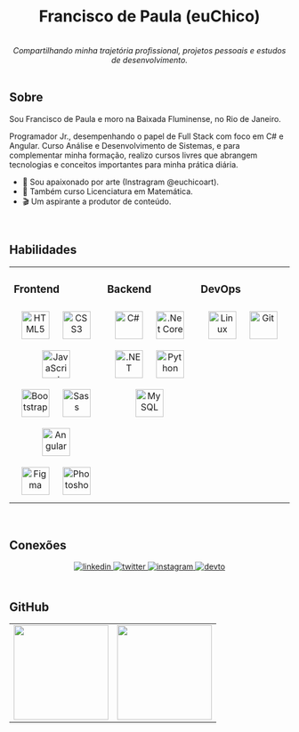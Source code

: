   <div align="center">
  <h1> Francisco de Paula (euChico) </h1>
  <br/>
  <i>Compartilhando minha trajetória profissional, projetos pessoais e estudos de desenvolvimento.</i>
</div>

<br/>

## Sobre
Sou Francisco de Paula e moro na Baixada Fluminense, no Rio de Janeiro.

Programador Jr., desempenhando o papel de Full Stack com foco em C# e Angular. Curso Análise e Desenvolvimento de Sistemas, e para complementar minha formação, realizo cursos livres que abrangem tecnologias e conceitos importantes para minha prática diária.   

- 🎨 Sou apaixonado por arte (Instragram @euchicoart).
- 📐 Também curso Licenciatura em Matemática.
- 🎬 Um aspirante a produtor de conteúdo.

<br/>

## Habilidades

<div align="center">
<table>
<tr>
<td valign="top" width="33%">

### Frontend
<div align="center">
<a href="https://en.wikipedia.org/wiki/HTML5" target="_blank"><img style="margin: 10px" src="https://profilinator.rishav.dev/skills-assets/html5-original-wordmark.svg" alt="HTML5" height="50" /></a>
<a href="https://www.w3schools.com/css/" target="_blank"><img style="margin: 10px" src="https://profilinator.rishav.dev/skills-assets/css3-original-wordmark.svg" alt="CSS3" height="50" /></a>
<a href="https://www.javascript.com/" target="_blank"><img style="margin: 10px" src="https://profilinator.rishav.dev/skills-assets/javascript-original.svg" alt="JavaScript" height="50" /></a>
<br/>
<a href="https://getbootstrap.com/docs/3.4/javascript/" target="_blank"><img style="margin: 10px" src="https://profilinator.rishav.dev/skills-assets/bootstrap-plain.svg" alt="Bootstrap" height="50" /></a>
<a href="https://sass-lang.com/" target="_blank"><img style="margin: 10px" src="https://profilinator.rishav.dev/skills-assets/sass-original.svg" alt="Sass" height="50" /></a>
<a href="https://angular.io/" target="_blank"><img style="margin: 10px" src="https://profilinator.rishav.dev/skills-assets/angularjs-original.svg" alt="Angular" height="50" /></a>
<br/>
<a href="https://www.figma.com/" target="_blank"><img style="margin: 10px" src="https://profilinator.rishav.dev/skills-assets/figma-icon.svg" alt="Figma" height="50" /></a>  
<a href="https://www.adobe.com/in/products/photoshop.html" target="_blank"><img style="margin: 10px" src="https://profilinator.rishav.dev/skills-assets/photoshop-plain.svg" alt="Photoshop" height="50" /></a>  
</div>

</td>
<td valign="top" width="33%">

### Backend  
<div align="center">  
<a href="https://docs.microsoft.com/en-us/dotnet/csharp/" target="_blank"><img style="margin: 10px" src="https://profilinator.rishav.dev/skills-assets/csharp-original.svg" alt="C#" height="50" /></a>  
<a href="https://dotnet.microsoft.com/download" target="_blank"><img style="margin: 10px" src="https://profilinator.rishav.dev/skills-assets/dotnetcore.png" alt=".Net Core" height="50" /></a>  
<a href="https://dotnet.microsoft.com/download/dotnet-framework" target="_blank"><img style="margin: 10px" src="https://profilinator.rishav.dev/skills-assets/dot-net-original-wordmark.svg" alt=".NET" height="50" /></a>  
<a href="https://www.python.org/" target="_blank"><img style="margin: 10px" src="https://profilinator.rishav.dev/skills-assets/python-original.svg" alt="Python" height="50" /></a>  
<a href="https://www.mysql.com/" target="_blank"><img style="margin: 10px" src="https://profilinator.rishav.dev/skills-assets/mysql-original-wordmark.svg" alt="MySQL" height="50" /></a>  
</div>

</td>
<td valign="top" width="33%">

### DevOps  
<div align="center">  
<a href="https://www.linux.org/" target="_blank"><img style="margin: 10px" src="https://profilinator.rishav.dev/skills-assets/linux-original.svg" alt="Linux" height="50" /></a>  
<a href="https://github.com/" target="_blank"><img style="margin: 10px" src="https://profilinator.rishav.dev/skills-assets/git-scm-icon.svg" alt="Git" height="50" /></a>  
</div>

</td></tr></table>  
</div>

<br/>

## Conexões
<div align="center">
<a href="https://linkedin.com/in/euchico" target="_blank">
<img src=https://img.shields.io/badge/linkedin-%231E77B5.svg?&style=for-the-badge&logo=linkedin&logoColor=white&color=black alt=linkedin style="margin-bottom: 5px;" />
</a>
<a href="https://twitter.com/euchicodev" target="_blank">
<img src=https://img.shields.io/badge/twitter-%2300acee.svg?&style=for-the-badge&logo=twitter&logoColor=white&color=black alt=twitter style="margin-bottom: 5px;" />
</a>
<a href="https://instagram.com/euchicodev" target="_blank">
<img src=https://img.shields.io/badge/instagram-%23000000.svg?&style=for-the-badge&logo=instagram&logoColor=white&color=black alt=instagram style="margin-bottom: 5px;" />
</a>
<a href="https://dev.to/euchicodev" target="_blank">
<img src=https://img.shields.io/badge/dev.to-%2308090A.svg?&style=for-the-badge&logo=dev.to&logoColor=white&color=black alt=devto style="margin-bottom: 5px;" />
</a>  
</div>  

<br/>  

## GitHub  
<div align="center">
  <a href="https://github.com/euchico">
    <div>
      <table style="margin: 0 auto;" align="center">
        <tr>
          <td>
            <img height="170px" src="https://github-readme-streak-stats.herokuapp.com/?user=euchico&theme=dark&hide_border=false"/>
          </td>
          <td>
            <img height="170px" src="https://github-readme-stats.vercel.app/api/top-langs/?username=euchico&layout=compact&theme=dark&count_private=true"/>
          </td>
        </tr>
      </table>
    </div>
  </a>
</div>
<br />
